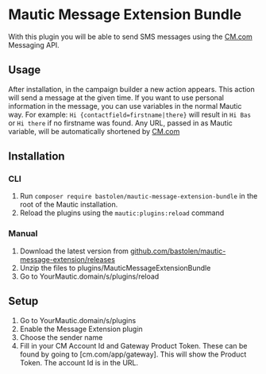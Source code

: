 # Mautic Message Extension Bundle

With this plugin you will be able to send SMS messages using the [CM.com] Messaging API.

## Usage

After installation, in the campaign builder a new action appears. This action will send a message at the given time. If you want to use personal information in the message, you can use variables in the normal Mautic way. For example: `Hi {contactfield=firstname|there}` will result in `Hi Bas` or `Hi there` if no firstname was found. Any URL, passed in as Mautic variable, will be automatically shortened by [CM.com]

## Installation

### CLI

1. Run `composer require bastolen/mautic-message-extension-bundle` in the root of the Mautic installation.
2. Reload the plugins using the `mautic:plugins:reload` command

### Manual

1. Download the latest version from [github.com/bastolen/mautic-message-extension/releases]
2. Unzip the files to plugins/MauticMessageExtensionBundle
3. Go to YourMautic.domain/s/plugins/reload

## Setup

1. Go to YourMautic.domain/s/plugins
2. Enable the Message Extension plugin
3. Choose the sender name
4. Fill in your CM Account Id and Gateway Product Token. These can be found by going to [cm.com/app/gateway]. This will show the Product Token. The account Id is in the URL.

[cm.com]: https://cm.com
[github.com/bastolen/mautic-message-extension/releases]: https://github.com/bastolen/mautic-message-extension/releases
[cm.com/app/gateway/]: https://www.cm.com/app/gateway/
